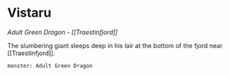 # Vistaru
*Adult Green Dragon - [[Traestinfjord]]*

The slumbering giant sleeps deep in his lair at the bottom of the fjord near [[Traestinfjord]].

```statblock
monster: Adult Green Dragon
```
